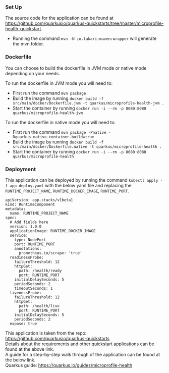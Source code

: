 ### Set Up

The source code for the application can be found at https://github.com/quarkusio/quarkus-quickstarts/tree/master/microprofile-health-quickstart. 

* Running the command `mvn -N io.takari:maven:wrapper` will generate the mvn folder.

### Dockerfile

You can choose to build the dockerfile in JVM mode or native mode depending on your needs. 

To run the dockerfile in JVM mode you will need to:

* First run the command `mvn package`
* Build the image by running `docker build -f src/main/docker/Dockerfile.jvm -t quarkus/microprofile-health-jvm .`
* Start the container by running `docker run -i --rm -p 8080:8080 quarkus/microprofile-health-jvm`

To run the dockerfile in native mode you will need to:

* First run the command `mvn package -Pnative -Dquarkus.native.container-build=true`
* Build the image by running `docker build -f src/main/docker/Dockerfile.native -t quarkus/microprofile-health .`
* Start the container by running `docker run -i --rm -p 8080:8080 quarkus/microprofile-health`

### Deployment

This application can be deployed by running the command `kubectl apply -f app-deploy.yaml` with the below yaml file and replacing the `RUNTIME_PROJECT_NAME`, `RUNTIME_DOCKER_IMAGE`, `RUNTIME_PORT`.

```
apiVersion: app.stacks/v1beta1
kind: RuntimeComponent
metadata:
  name: RUNTIME_PROJECT_NAME
spec:
  # Add fields here
  version: 1.0.0
  applicationImage: RUNTIME_DOCKER_IMAGE
  service:
    type: NodePort
    port: RUNTIME_PORT
    annotations:
      prometheus.io/scrape: 'true'
  readinessProbe:
    failureThreshold: 12
    httpGet:
      path: /health/ready
      port: RUNTIME_PORT
    initialDelaySeconds: 5
    periodSeconds: 2
    timeoutSeconds: 1
  livenessProbe:
    failureThreshold: 12
    httpGet:
      path: /health/live
      port: RUNTIME_PORT
    initialDelaySeconds: 5
    periodSeconds: 2
  expose: true
```

This application is taken from the repo: https://github.com/quarkusio/quarkus-quickstarts  
Details about the requirements and other quickstart applications can be found at the above link.  
A guide for a step-by-step walk through of the application can be found at the below link.  
Quarkus guide: https://quarkus.io/guides/microprofile-health
